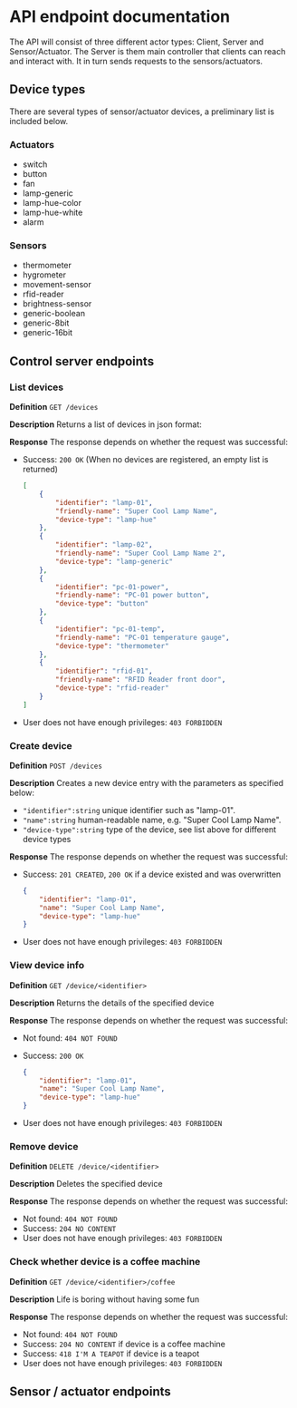 # API endpoint documentation

The API will consist of three different actor types: Client, Server and Sensor/Actuator.
The Server is them main controller that clients can reach and interact with. It in turn sends requests to the sensors/actuators.

## Device types

There are several types of sensor/actuator devices, a preliminary list is included below.

### Actuators

- switch
- button
- fan
- lamp-generic
- lamp-hue-color
- lamp-hue-white
- alarm

### Sensors

- thermometer
- hygrometer
- movement-sensor
- rfid-reader
- brightness-sensor
- generic-boolean
- generic-8bit
- generic-16bit

## Control server endpoints

### List devices

**Definition**
`GET /devices`

**Description**
Returns a list of devices in json format:

**Response**
The response depends on whether the request was successful:

- Success: `200 OK` (When no devices are registered, an empty list is returned)

    ```json
    [
        {
            "identifier": "lamp-01",
            "friendly-name": "Super Cool Lamp Name",
            "device-type": "lamp-hue"
        },
        {
            "identifier": "lamp-02",
            "friendly-name": "Super Cool Lamp Name 2",
            "device-type": "lamp-generic"
        },
        {
            "identifier": "pc-01-power",
            "friendly-name": "PC-01 power button",
            "device-type": "button"
        },
        {
            "identifier": "pc-01-temp",
            "friendly-name": "PC-01 temperature gauge",
            "device-type": "thermometer"
        },
        {
            "identifier": "rfid-01",
            "friendly-name": "RFID Reader front door",
            "device-type": "rfid-reader"
        }
    ]
    ```

- User does not have enough privileges: `403 FORBIDDEN`

### Create device

**Definition**
`POST /devices`

**Description**
Creates a new device entry with the parameters as specified below:

- `"identifier":string` unique identifier such as "lamp-01".
- `"name":string` human-readable name, e.g. "Super Cool Lamp Name".
- `"device-type":string` type of the device, see list above for different device types

**Response**
The response depends on whether the request was successful:

- Success: `201 CREATED`, `200 OK` if a device existed and was overwritten

    ```json
    {
        "identifier": "lamp-01",
        "name": "Super Cool Lamp Name",
        "device-type": "lamp-hue"
    }
    ```

- User does not have enough privileges: `403 FORBIDDEN`

### View device info

**Definition**
`GET /device/<identifier>`

**Description**
Returns the details of the specified device

**Response**
The response depends on whether the request was successful:

- Not found: `404 NOT FOUND`
- Success: `200 OK`

    ```json
    {
        "identifier": "lamp-01",
        "name": "Super Cool Lamp Name",
        "device-type": "lamp-hue"
    }
    ```

- User does not have enough privileges: `403 FORBIDDEN`

### Remove device

**Definition**
`DELETE /device/<identifier>`

**Description**
Deletes the specified device

**Response**
The response depends on whether the request was successful:

- Not found: `404 NOT FOUND`
- Success: `204 NO CONTENT`
- User does not have enough privileges: `403 FORBIDDEN`

### Check whether device is a coffee machine

**Definition**
`GET /device/<identifier>/coffee`

**Description**
Life is boring without having some fun

**Response**
The response depends on whether the request was successful:

- Not found: `404 NOT FOUND`
- Success: `204 NO CONTENT` if device is a coffee machine
- Success: `418 I'M A TEAPOT` if device is a teapot
- User does not have enough privileges: `403 FORBIDDEN`

## Sensor / actuator endpoints
